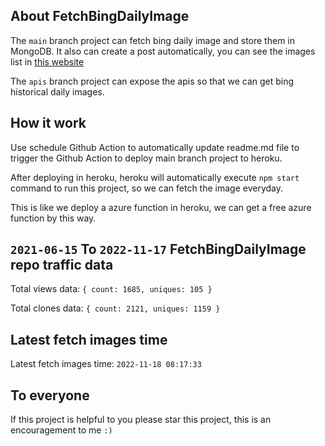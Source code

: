 ## About FetchBingDailyImage

The `main` branch project can fetch bing daily image and store them in MongoDB.
It also can create a post automatically, you can see the images list in [this website](https://oursalbum.netlify.app)

The `apis` branch project can expose the apis so that we can get bing historical daily images.

## How it work

Use schedule Github Action to automatically update readme.md file to trigger the Github Action to deploy main branch project to heroku.

After deploying in heroku, heroku will automatically execute `npm start` command to run this project, so we can fetch the image everyday.

This is like we deploy a azure function in heroku, we can get a free azure function by this way.

## `2021-06-15` To `2022-11-17` FetchBingDailyImage repo traffic data

Total views data: `{ count: 1685, uniques: 105 }`

Total clones data: `{ count: 2121, uniques: 1159 }`

## Latest fetch images time

Latest fetch images time: `2022-11-18 08:17:33`

## To everyone

If this project is helpful to you please star this project, this is an encouragement to me `:)`



